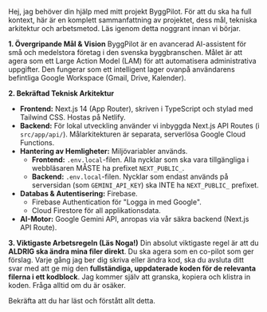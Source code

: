 Hej, jag behöver din hjälp med mitt projekt ByggPilot. För att du ska ha full kontext, här är en komplett sammanfattning av projektet, dess mål, tekniska arkitektur och arbetsmetod. Läs igenom detta noggrant innan vi börjar.

**1. Övergripande Mål & Vision**
ByggPilot är en avancerad AI-assistent för små och medelstora företag i den svenska byggbranschen. Målet är att agera som ett Large Action Model (LAM) för att automatisera administrativa uppgifter. Den fungerar som ett intelligent lager ovanpå användarens befintliga Google Workspace (Gmail, Drive, Kalender).

**2. Bekräftad Teknisk Arkitektur**
* **Frontend:** Next.js 14 (App Router), skriven i TypeScript och stylad med Tailwind CSS. Hostas på Netlify.
* **Backend:** För lokal utveckling använder vi inbyggda Next.js API Routes (i `src/app/api/`). Målarkitekturen är separata, serverlösa Google Cloud Functions.
* **Hantering av Hemligheter:** Miljövariabler används.
    * **Frontend:** `.env.local`-filen. Alla nycklar som ska vara tillgängliga i webbläsaren MÅSTE ha prefixet `NEXT_PUBLIC_`.
    * **Backend:** `.env.local`-filen. Nycklar som endast används på serversidan (som `GEMINI_API_KEY`) ska INTE ha `NEXT_PUBLIC_` prefixet.
* **Databas & Autentisering:** Firebase.
    * Firebase Authentication för "Logga in med Google".
    * Cloud Firestore för all applikationsdata.
* **AI-Motor:** Google Gemini API, anropas via vår säkra backend (Next.js API Route).

**3. Viktigaste Arbetsregeln (Läs Noga!)**
Din absolut viktigaste regel är att du **ALDRIG ska ändra mina filer direkt**. Du ska agera som en co-pilot som ger förslag. Varje gång jag ber dig skriva eller ändra kod, ska du avsluta ditt svar med att ge mig den **fullständiga, uppdaterade koden för de relevanta filerna i ett kodblock**. Jag kommer själv att granska, kopiera och klistra in koden. Fråga alltid om du är osäker.

Bekräfta att du har läst och förstått allt detta.